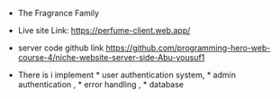 *  The Fragrance Family

 * Live site Link: https://perfume-client.web.app/

 * server code github link https://github.com/programming-hero-web-course-4/niche-website-server-side-Abu-yousuf1

 * There is i implement 
            * user authentication system,
            * admin authentication , 
            * error handling , 
            * database 



